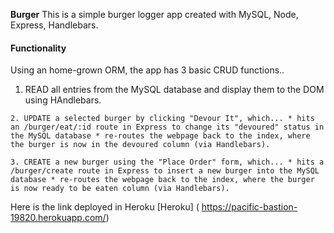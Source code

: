 **Burger**
This is a simple burger logger app created with MySQL, Node, Express, Handlebars.

#### Functionality
  Using an home-grown ORM, the app has 3 basic CRUD functions..
   1. READ all entries from the MySQL database and display them to the DOM using HAndlebars.

    2. UPDATE a selected burger by clicking "Devour It", which... * hits an /burger/eat/:id route in Express to change its "devoured" status in the MySQL database * re-routes the webpage back to the index, where the burger is now in the devoured column (via Handlebars).

    3. CREATE a new burger using the "Place Order" form, which... * hits a /burger/create route in Express to insert a new burger into the MySQL database * re-routes the webpage back to the index, where the burger is now ready to be eaten column (via Handlebars).
 
Here is the link deployed in Heroku [Heroku] ( https://pacific-bastion-19820.herokuapp.com/)
  

